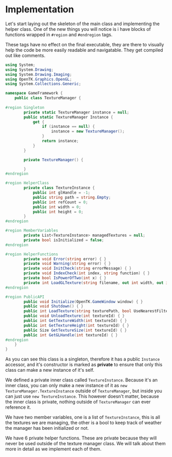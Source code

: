 # Implementation

Let's start laying out the skeleton of the main class and implementing the helper class. One of the new things you will notice is i have blocks of functions wrapped in ```#region``` and ```#endregion``` tags.

These tags have no effect on the final executable, they are there to visually help the code be more easily readable and navigatable. They get compiled out like comments.

```cs
using System;
using System.Drawing;
using System.Drawing.Imaging;
using OpenTK.Graphics.OpenGL;
using System.Collections.Generic;

namespace GameFramework {
    public class TextureManager {
    
#region Singleton
        private static TextureManager instance = null;
        public static TextureManager Instance {
            get {
                if (instance == null) {
                    instance = new TextureManager();
                }
                return instance;
            }
        }

        private TextureManager() {

        }
#endregion

#region HelperClass
        private class TextureInstance {
            public int glHandle = -1;
            public string path = string.Empty;
            public int refCount = 0;
            public int width = 0;
            public int height = 0;
        }
#endregion

#region MemberVariables
        private List<TextureInstance> managedTextures = null;
        private bool isInitialized = false;
#endregion

#region HelperFunctions
        private void Error(string error) { }
        private void Warning(string error) { }
        private void InitCheck(string errorMessage) { }
        private void IndexCheck(int index, string function) { }
        private bool IsPowerOfTwo(int x) { }
        private int LoadGLTexture(string filename, out int width, out int height, bool nearest) { }
#endregion

#region PublicAPI
        public void Initialize(OpenTK.GameWindow window) { }
        public void Shutdown() { }
        public int LoadTexture(string texturePath, bool UseNearestFiltering = false) { }
        public void UnloadTexture(int textureId) { }
        public int GetTextureWidth(int textureId) { }
        public int GetTextureHeight(int textureId) { }
        public Size GetTextureSize(int textureId) { }
        public int GetGLHandle(int textureId) { }
#endregion
    }
}
```

As you can see this class is a singleton, therefore it has a public ```Instance``` accessor, and it's constructor is marked as __private__ to ensure that only this class can make a new instance of it's self.

We defined a private inner class called ```TextureInstance```. Because it's an inner class, you can only make a new instance of it as ```new TextureManager.TextureInstance``` outside of ```TextureManager```, but inside you can just use ```new TextureInstance```. This however doesn't matter, because the inner class is private, nothing outside of ```TextureManager``` can ever reference it.

We have two member variables, one is a list of ```TextureInstance```, this is all the textures we are managing, the other is a bool to keep track of weather the manager has been initialized or not.

We have 6 private helper functions. These are private because they will never be used outside of the texture manager class. We will talk about them more in detail as we implement each of them.